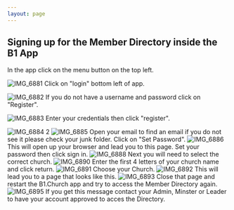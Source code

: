 ```yaml
---
layout: page
---
```


## Signing up for the Member Directory inside the B1 App

In the app click on the menu button on the top left.

![IMG_6881](https://user-images.githubusercontent.com/65249159/204531051-f98ed31d-08ba-4fda-82d2-b394c516d16f.PNG)
Click on "login" bottom left of app.

![IMG_6882](https://user-images.githubusercontent.com/65249159/204531413-91568eca-79bc-4886-b005-ca937d0303c6.PNG)
If you do not have a username and password click on "Register".

![IMG_6883](https://user-images.githubusercontent.com/65249159/204531713-ac8154c7-501e-401d-be06-f9c2c647a7e5.PNG)
Enter your credentials then click "register".

![IMG_6884 2](https://user-images.githubusercontent.com/65249159/204531870-626aae6b-c330-4b07-ab7b-61b36a7d1c87.PNG)
![IMG_6885](https://user-images.githubusercontent.com/65249159/204532007-85a63729-f8e4-42d5-9472-116412bc0c17.PNG)
Open your email to find an email if you do not see it please check your junk folder. Click on "Set Password".
![IMG_6886](https://user-images.githubusercontent.com/65249159/204532131-5c64dc46-f561-43ad-a033-883f380acd51.PNG)
This will open up your browser and lead you to this page. Set your password then click sign in.
![IMG_6888](https://user-images.githubusercontent.com/65249159/204532362-ad0b4dd1-9807-40aa-85f3-f4c7c5e4dfd1.PNG)
Next you will need to select the correct church.
![IMG_6890](https://user-images.githubusercontent.com/65249159/204532550-35f9a17a-d3bb-48a5-a9a9-e32cd83dcc55.PNG)
Enter the first 4 letters of your church name and click return.
![IMG_6891](https://user-images.githubusercontent.com/65249159/204532835-be10e3ee-ad4e-46af-a0e6-94999c60cb05.PNG)
Choose your Church.
![IMG_6892](https://user-images.githubusercontent.com/65249159/204532950-a6900fe7-10fe-4843-8aa6-6ab856f2b2cf.PNG)
This will lead you to a page that looks like this.
![IMG_6893](https://user-images.githubusercontent.com/65249159/204533050-6135a8ed-6685-44db-8d21-96abdda2fb74.PNG)
Close that page and restart the B1.Church app and try to access the Member Directory again.
![IMG_6895](https://user-images.githubusercontent.com/65249159/204533311-7fc1ba30-816c-4705-ad89-02f6b92da8b4.PNG)
If you get this message contact your Admin, Minster or Leader to have your account approved to acces the Directory. 
